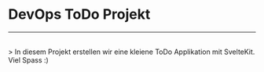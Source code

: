 # DevOps ToDo Projekt
---
<br>
> In diesem Projekt erstellen wir eine kleiene ToDo Applikation mit SvelteKit. Viel Spass :)
